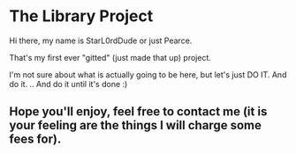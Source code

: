# The Library Project

Hi there,
my name is StarL0rdDude or just Pearce.

That's my first ever "gitted" (just made that up) project.

I'm not sure about what is actually going to be here, but let's just DO IT. And do it. .. And do it until it's done :)

## Hope you'll enjoy, feel free to contact me (it is your feeling are the things I will charge some fees for). 
